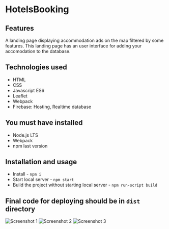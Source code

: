 # HotelsBooking
## Features
A landing page displaying accommodation ads on the map filtered by some features. This landing page has an user interface for adding your accomodation to the database.

## Technologies used
- HTML
- CSS
- Javascript ES6
- Leaflet
- Webpack
- Firebase: Hosting, Realtime database

## You must have installed
* Node.js LTS
* Webpack
* npm last version

## Installation and usage
* Install - `npm i`
* Start local server  - `npm start`
* Build the project without starting local server - `npm run-script build`

## Final code for deploying should be in `dist` directory

![Screenshot 1](https://firebasestorage.googleapis.com/v0/b/hotelsbooking-c8e77.appspot.com/o/screenshots%2Fbooking_1.png?alt=media&token=07ae1d31-1a8f-428e-9c3b-2e41a8b31395 "Screenshot 1")
![Screenshot 2](https://firebasestorage.googleapis.com/v0/b/hotelsbooking-c8e77.appspot.com/o/screenshots%2Fbooking_2.png?alt=media&token=bae3e4ce-26f9-4656-bf72-c050c75cde5b "Screenshot 2")
![Screenshot 3](https://firebasestorage.googleapis.com/v0/b/hotelsbooking-c8e77.appspot.com/o/screenshots%2Fbooking_3.png?alt=media&token=1600b442-42c6-4a5d-901a-de5276de5390 "Screenshot 3")
